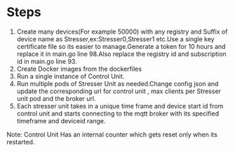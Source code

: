 # Steps
1. Create many devices(For example 50000) with any registry and Suffix of device name as Stresser,ex:Stresser0,Stresser1 etc.Use a single key certificate file so its easier to manage.Generate a token for 10 hours and replace it in main.go line 98.Also replace the registry id and subscription id in main.go line 93.
2. Create Docker images from the dockerfiles
3. Run a single instance of Control Unit.
4. Run multiple pods of Stresser Unit as needed.Change config json and update the corresponding url for control unit , max clients per Stresser unit pod and the broker url.
5. Each stresser unit takes in a unique time frame and device start id from control unit and starts connecting to the mqtt broker with its specified timeframe and deviceid range.

Note: Control Unit Has an internal counter which gets reset only when its restarted.